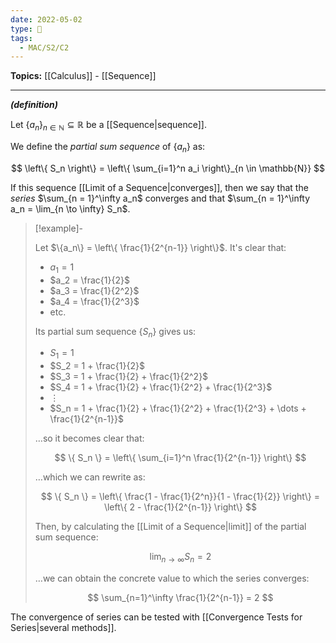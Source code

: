 ```yaml
---
date: 2022-05-02
type: 🧠
tags:
  - MAC/S2/C2
---
```


**Topics:** [[Calculus]] - [[Sequence]]

---

_**(definition)**_

Let $\{a_n\}_{n \in \mathbb{N}} \subseteq \mathbb{R}$ be a [[Sequence|sequence]].

We define the _partial sum sequence_ of $\{a_n\}$ as:

$$
\left\{ S_n \right\} = \left\{ \sum_{i=1}^n a_i \right\}_{n \in \mathbb{N}}
$$

If this sequence [[Limit of a Sequence|converges]], then we say that the _series_ $\sum_{n = 1}^\infty a_n$ converges and that $\sum_{n = 1}^\infty a_n = \lim_{n \to \infty} S_n$.

> [!example]-
>
> Let $\{a_n\} = \left\{ \frac{1}{2^{n-1}} \right\}$. It's clear that:
>
> - $a_1 = 1$
> - $a_2 = \frac{1}{2}$
> - $a_3 = \frac{1}{2^2}$
> - $a_4 = \frac{1}{2^3}$
> - etc.
>
> Its partial sum sequence $\{ S_n \}$ gives us:
>
> - $S_1 = 1$
> - $S_2 = 1 + \frac{1}{2}$
> - $S_3 = 1 + \frac{1}{2} + \frac{1}{2^2}$
> - $S_4 = 1 + \frac{1}{2} + \frac{1}{2^2} + \frac{1}{2^3}$
> - $\vdots$
> - $S_n = 1 + \frac{1}{2} + \frac{1}{2^2} + \frac{1}{2^3} + \dots + \frac{1}{2^{n-1}}$
>
> …so it becomes clear that:
>
> $$
> \{ S_n \} = \left\{ \sum_{i=1}^n \frac{1}{2^{n-1}} \right\}
> $$
>
> …which we can rewrite as:
>
> $$
> \{ S_n \} = \left\{ \frac{1 - \frac{1}{2^n}}{1 - \frac{1}{2}} \right\} = \left\{ 2 - \frac{1}{2^{n-1}} \right\}
> $$
>
> Then, by calculating the [[Limit of a Sequence|limit]] of the partial sum sequence:
>
> $$
> \lim_{n \to \infty} S_n = 2
> $$
>
> …we can obtain the concrete value to which the series converges:
>
> $$
> \sum_{n=1}^\infty \frac{1}{2^{n-1}} = 2
> $$

The convergence of series can be tested with [[Convergence Tests for Series|several methods]].
